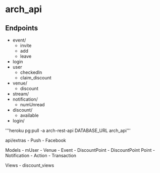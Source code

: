 # arch_api


## Endpoints

- event/
    - invite
    - add
    - leave
- login
- user
    - checkedIn
    - claim_discount
- venue/
    - discount
- stream/
- notification/
    - numUnread
- discount/
    - available
- login/



'''heroku pg:pull -a arch-rest-api DATABASE_URL arch_api'''


api/extras
    - Push
    - Facebook

Models
    - mUser
    - Venue
    - Event
    - DiscountPoint
    - DiscountPoint Point
    - Notification
    - Action
    - Transaction


Views
    - discount_views
